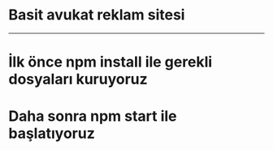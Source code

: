 <h1>Basit avukat reklam sitesi</h1>
<hr>

# İlk önce npm install ile gerekli dosyaları kuruyoruz
# Daha sonra npm start ile başlatıyoruz
